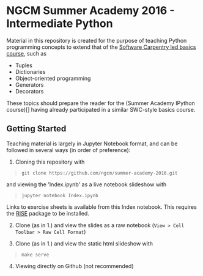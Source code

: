 NGCM Summer Academy 2016 - Intermediate Python
==============================================

Material in this repository is created for the purpose of teaching Python programming concepts to extend that of the [Software Carpentry led basics course](https://github.com/softwaresaved/NGCMGSoton-2015-06-21), such as

* Tuples
* Dictionaries
* Object-oriented programming
* Generators
* Decorators

These topics should prepare the reader for the (Summer Academy IPython course)[] having already participated in a similar SWC-style basics course.

Getting Started
---------------
Teaching material is largely in Jupyter Notebook format, and can be followed in several ways (in order of preference):

1. Cloning this repository with 

  > `git clone https://github.com/ngcm/summer-academy-2016.git`

  and viewing the 'Index.ipynb' as a live notebook slideshow with

  > `jupyter notebook Index.ipynb`

  Links to exercise sheets is available from this Index notebook. This requires the [RISE](https://github.com/damianavila/RISE) package to be installed.

2. Clone (as in 1.) and view the slides as a raw notebook (`View > Cell Toolbar > Raw Cell Format`)

3. Clone (as in 1.) and view the static html slideshow with

  > `make serve`

4. Viewing directly on Github (not recommended)
